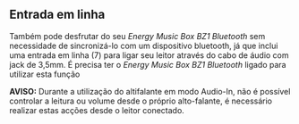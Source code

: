 ## Entrada em linha

Também pode desfrutar do seu *Energy Music Box BZ1 Bluetooth*  sem necessidade de sincronizá-lo com um dispositivo bluetooth, já que inclui uma entrada em linha (7) para ligar seu leitor através do cabo de áudio com jack de 3,5mm. É precisa ter o *Energy Music Box BZ1 Bluetooth* ligado para utilizar esta função 

**AVISO:** Durante a utilização do altifalante em modo Audio-In, não é possível controlar a leitura ou volume desde o próprio alto-falante, é necessário realizar estas acções desde o leitor conectado.
